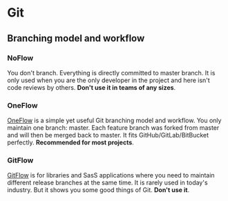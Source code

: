 # Git

## Branching model and workflow

### NoFlow

You don't branch. Everything is directly committed to master branch. It is only used when you are the only developer in the project and here isn't code reviews by others. **Don't use it in teams of any sizes**.

### OneFlow

[OneFlow](https://www.endoflineblog.com/oneflow-a-git-branching-model-and-workflow) is a simple yet useful Git branching model and workflow. You only maintain one branch: master. Each feature branch was forked from master and will then be merged back to master. It fits GitHub/GitLab/BitBucket perfectly. **Recommended for most projects**.

### GitFlow

[GitFlow](https://nvie.com/posts/a-successful-git-branching-model/) is for libraries and SasS applications where you need to maintain different release branches at the same time. It is rarely used in today's industry. But it shows you some good things of Git. **Don't use it**.
